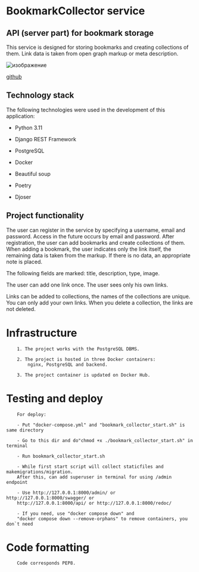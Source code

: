 # BookmarkCollector service


## API (server part) for bookmark storage

This service is designed for storing bookmarks and creating collections of them. Link data is taken from open graph markup or meta description.

![изображение](https://github.com/Samiel19/bookmark_collector/assets/116729352/38934722-34e8-4fc2-9dc6-8523d3b1eebf)


[github](https://github.com/Samiel19)

## Technology stack
The following technologies were used in the development of this application:

- Python 3.11

- Django REST Framework

- PostgreSQL

- Docker

- Beautiful soup

- Poetry

- Djoser

## Project functionality

The user can register in the service by specifying a username, email and password. Access in the future occurs by email and password. After registration, the user can add bookmarks and create collections of them. When adding a bookmark, the user indicates only the link itself, the remaining data is taken from the markup. If there is no data, an appropriate note is placed.

The following fields are marked:
title, description, type, image.

The user can add one link once. The user sees only his own links.

Links can be added to collections, the names of the collections are unique.
You can only add your own links. When you delete a collection, the links are not deleted.



# Infrastructure

        1. The project works with the PostgreSQL DBMS.

        2. The project is hosted in three Docker containers:
            nginx, PostgreSQL and backend.

        3. The project container is updated on Docker Hub.

# Testing and deploy

        For deploy:

        - Put "docker-compose.yml" and "bookmark_collector_start.sh" is same directory

        - Go to this dir and do"chmod +x ./bookmark_collector_start.sh" in terminal

        - Run bookmark_collector_start.sh

        - While first start script will collect staticfiles and makemigrations/migration.
        After this, can add superuser in terminal for using /admin endpoint

        - Use http://127.0.0.1:8000/admin/ or http://127.0.0.1:8000/swagger/ or
        http://127.0.0.1:8000/api/ or http://127.0.0.1:8000/redoc/

        - If you need, use "docker compose down" and
        "docker compose down --remove-orphans" to remove containers, you don`t need


# Code formatting

        Code corresponds PEP8.
